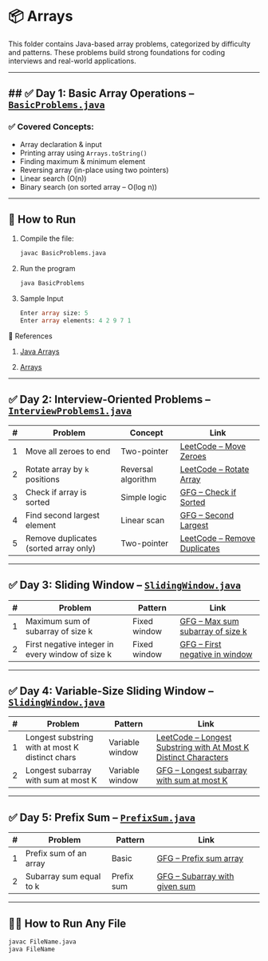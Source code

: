 # 📦 Arrays 

This folder contains Java-based array problems, categorized by difficulty and patterns. These problems build strong foundations for coding interviews and real-world applications.

---

## ## ✅ Day 1: Basic Array Operations – [`BasicProblems.java`](./BasicProblems.java)

### ✅ Covered Concepts:

- Array declaration & input
- Printing array using `Arrays.toString()`
- Finding maximum & minimum element
- Reversing array (in-place using two pointers)
- Linear search (O(n))
- Binary search (on sorted array – O(log n))

---

## 📌 How to Run

1. Compile the file:
   ```bash
   javac BasicProblems.java
2. Run the program
   ```bash
   java BasicProblems
3. Sample Input
   ```php
   Enter array size: 5
   Enter array elements: 4 2 9 7 1

📎 References
  1. [Java Arrays](https://docs.oracle.com/javase/tutorial/java/nutsandbolts/arrays.html)

  2. [Arrays](https://www.geeksforgeeks.org/array-data-structure-guide/)

 ---

## ✅ Day 2: Interview-Oriented Problems – [`InterviewProblems1.java`](./InterviewProblems1.java)

| # | Problem                               | Concept             | Link                                                                 |
|---|----------------------------------------|---------------------|----------------------------------------------------------------------|
| 1 | Move all zeroes to end                | Two-pointer         | [LeetCode – Move Zeroes](https://leetcode.com/problems/move-zeroes/) |
| 2 | Rotate array by `k` positions         | Reversal algorithm  | [LeetCode – Rotate Array](https://leetcode.com/problems/rotate-array/) |
| 3 | Check if array is sorted              | Simple logic        | [GFG – Check if Sorted](https://www.geeksforgeeks.org/program-check-array-sorted-not/) |
| 4 | Find second largest element           | Linear scan         | [GFG – Second Largest](https://www.geeksforgeeks.org/find-second-largest-element-array/) |
| 5 | Remove duplicates (sorted array only) | Two-pointer         | [LeetCode – Remove Duplicates](https://leetcode.com/problems/remove-duplicates-from-sorted-array/) |

---

## ✅ Day 3: Sliding Window – [`SlidingWindow.java`](./SlidingWindow.java)

| # | Problem                                          | Pattern        | Link                                                                                       |
|---|--------------------------------------------------|----------------|--------------------------------------------------------------------------------------------|
| 1 | Maximum sum of subarray of size k                | Fixed window   | [GFG – Max sum subarray of size k](https://www.geeksforgeeks.org/window-sliding-technique/) |
| 2 | First negative integer in every window of size k | Fixed window   | [GFG – First negative in window](https://www.geeksforgeeks.org/first-negative-integer-every-window-size-k/) |

---


## ✅ Day 4: Variable-Size Sliding Window – [`SlidingWindow.java`](./SlidingWindow.java)

| # | Problem                                          | Pattern           | Link                                                                                                  |
|---|--------------------------------------------------|-------------------|-------------------------------------------------------------------------------------------------------|
| 1 | Longest substring with at most K distinct chars  | Variable window   | [LeetCode – Longest Substring with At Most K Distinct Characters](https://leetcode.com/problems/longest-substring-with-at-most-k-distinct-characters/) |
| 2 | Longest subarray with sum at most K              | Variable window   | [GFG – Longest subarray with sum at most K](https://www.geeksforgeeks.org/longest-sub-array-sum-k/)    |

---

## ✅ Day 5: Prefix Sum – [`PrefixSum.java`](./PrefixSum.java)

| # | Problem                           | Pattern     | Link                                                                                       |
|---|-----------------------------------|-------------|--------------------------------------------------------------------------------------------|
| 1 | Prefix sum of an array            | Basic       | [GFG – Prefix sum array](https://www.geeksforgeeks.org/prefix-sum-array-implementation-applications-competitive-programming/) |
| 2 | Subarray sum equal to k           | Prefix sum  | [GFG – Subarray with given sum](https://www.geeksforgeeks.org/number-subarrays-sum-exactly-equal-k/) |

---

## 🏃‍♂️ How to Run Any File

```bash
javac FileName.java
java FileName

